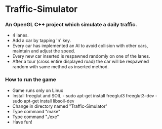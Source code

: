 # Traffic-Simulator #

### An OpenGL C++ project which simulate a daily traffic. ###

  - 4 lanes.
  - Add a car by tapping 'n' key.
  - Every car has implemented an AI to avoid collision with other cars, maintain and adjust the speed. 
  - Every new car inserted is respawned randomly on one of the lanes.
  - After a tour (cross entire displayed road) the car will be respawned random with same method as inserted method.

### How to run the game ###

  - Game runs only on Linux
  - Install freeglut and SOIL
        - sudo apt-get install freeglut3 freeglut3-dev
        - sudo apt-get install libsoil-dev
  - Change in directory named "Traffic-Simulator"
  - Type command "make"
  - Type command "./exe"
  - Have fun!
